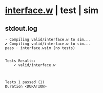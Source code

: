 # [interface.w](../../../../examples/tests/valid/interface.w) | test | sim

## stdout.log
```log
- Compiling valid/interface.w to sim...
✔ Compiling valid/interface.w to sim...
pass ─ interface.wsim (no tests)
 

Tests Results:
    ✓ valid/interface.w



Tests 1 passed (1) 
Duration <DURATION>

```

